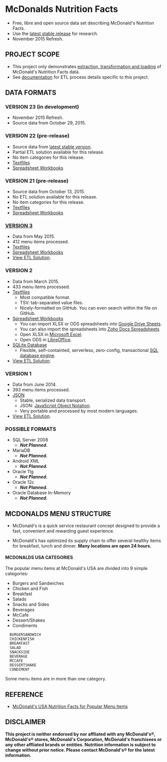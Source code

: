 # McDonalds Nutrition Facts

  + Free, libre and open source data set describing McDonald's Nutrition Facts.
  + Use the [latest stable release][gh_stable] for research.
  + November 2015 Refresh.

## PROJECT SCOPE

+ This project only demonstrates [extraction, transformation and loading](http://en.wikipedia.org/wiki/Extract,_transform,_load) of McDonald's Nutrition Facts data.
+ See [documentation](https://github.com/pffy/data-mcdonalds/tree/master/docs) for ETL process details specific to this project.

## DATA FORMATS


### VERSION 23 (in development)

  + November 2015 Refresh.
  + Source data from October 29, 2015.
  


### VERSION 22 (pre-release)

  + Source data from [latest stable version][gh_stable].
  + Partial ETL solution available for this release.
  + No item categories for this release.
  + [Textfiles](https://github.com/pffy/data-mcdonalds/tree/master/textfiles)
  + [Spreadsheet Workbooks](https://github.com/pffy/data-mcdonalds/tree/master/workbooks)
  
### VERSION 21 (pre-release)

  + Source data from October 13, 2015.
  + No ETL solution available for this release.
  + No item categories for this release.
  + [Textfiles](https://github.com/pffy/data-mcdonalds/tree/master/textfiles)
  + [Spreadsheet Workbooks](https://github.com/pffy/data-mcdonalds/tree/master/workbooks)


### [VERSION 3][gh_stable]

+ Data from May 2015.
+ 412 menu items processed.
+ [Textfiles](https://github.com/pffy/data-mcdonalds/tree/master/textfiles)
+ [Spreadsheet Workbooks](https://github.com/pffy/data-mcdonalds/tree/master/workbooks)
+ [View ETL Solution](https://github.com/pffy/data-mcdonalds/tree/master/docs).


### VERSION 2

+ Data from March 2015.
+ 433 menu items processed.
+ [Textfiles](https://github.com/pffy/data-mcdonalds/tree/master/textfiles)
  + Most compatible format.
  + TSV: tab-separated value files.
  + Nicely-formatted on GitHub. You can even search within the file on GitHub.
+ [Spreadsheet Workbooks](https://github.com/pffy/data-mcdonalds/tree/master/workbooks)
  + You can import XLSX or ODS spreadsheets into [Google Drive Sheets](http://www.google.com/sheets/about/index.html).
  + You can also import the spreadsheets into [Zoho Docs Spreadsheets](https://www.zoho.com/docs/online-spreadsheet.html)
  + Open XLSX in [Microsoft Excel](http://office.microsoft.com/en-us/excel/).
  + Open ODS in [LibreOffice](http://www.libreoffice.org/).
+ [SQLite Database](https://github.com/pffy/data-mcdonalds/tree/master/sql)
  + Flexible, self-containted, serverless, zero-config, transactional [SQL database engine](http://www.sqlite.org/).
+ [View ETL Solution](https://github.com/pffy/data-mcdonalds/tree/master/docs).

### VERSION 1


+ Data from June 2014.
+ 393 menu items processed.
+ [JSON](https://github.com/pffy/data-mcdonalds/tree/master/json)
  + Stable, serialized data transport.
  + JSON: [JavaScript Object Notation](http://www.json.org/).
  + Very portable and processed by most modern languages.
+ [View ETL Solution](https://github.com/pffy/data-mcdonalds/tree/master/docs).

### POSSIBLE FORMATS

+ SQL Server 2008
  + ***Not Planned.***
+ MariaDB
  + ***Not Planned.***
+ Android XML
  + ***Not Planned.***
+ Oracle 11g
  + ***Not Planned.***
+ Oracle 12c
  + ***Not Planned.***
+ Oracle Database In-Memory
  + ***Not Planned.***


## MCDONALDS MENU STRUCTURE

  + McDonald's is a quick service restaurant concept designed to provide a fast,
  convenient and rewarding guest experience.

  + McDonald's has optimized its supply chain to offer several healthy
  items for breakfast, lunch and dinner. **Many locations are open 24 hours.**


#### MCDONALDS USA CATEGORIES

The popular menu items at McDonald's USA are divided into 9 simple categories:

  + Burgers and Sandwiches
  + Chicken and Fish
  + Breakfast
  + Salads
  + Snacks and Sides
  + Beverages
  + McCafe
  + Dessert/Shakes
  + Condiments

```
  BURGERSANDWICH
  CHICKENFISH
  BREAKFAST
  SALAD
  SNACKSIDE
  BEVERAGE
  MCCAFE
  DESSERTSHAKE
  CONDIMENT
```

Some menu items are in more than one category.

## REFERENCE

+ [McDonald's USA Nutrition Facts for Popular Menu Items][web_mcdpdf]

## DISCLAIMER

**This project is neither endorsed by nor affliated with any McDonald's®,  McDonald's® stores, McDonald's Corporation, McDonald's franchisees or any other affliated brands or entities. Nutrition information is subject to change without prior notice. Please contact McDonald's® for the latest information.**

[gh_stable]: https://github.com/pffy/data-mcdonalds-nutrition-facts/releases/latest
[web_mcdpdf]: http://nutrition.mcdonalds.com/getnutrition/nutritionfacts.pdf
